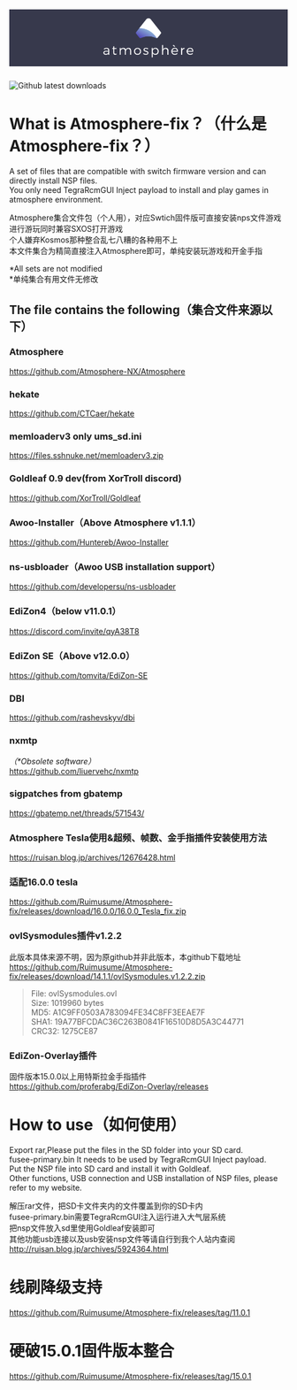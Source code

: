 ![Banner](https://github.com/Atmosphere-NX/Atmosphere/raw/master/img/banner.png?raw=true)
====
![Github latest downloads](https://img.shields.io/github/downloads/Ruimusume/Atmosphere-fix/total.svg)
# What is Atmosphere-fix？（什么是Atmosphere-fix？）
A set of files that are compatible with switch firmware version and can directly install NSP files.<br>
You only need TegraRcmGUI Inject payload to install and play games in atmosphere environment.

Atmosphere集合文件包（个人用），对应Swtich固件版可直接安装nps文件游戏进行游玩同时兼容SXOS打开游戏<br>
个人嫌弃Kosmos那种整合乱七八糟的各种用不上<br>
本文件集合为精简直接注入Atmosphere即可，单纯安装玩游戏和开金手指<br>

*All sets are not modified<br>
*单纯集合有用文件无修改

## The file contains the following（集合文件来源以下）
### Atmosphere
https://github.com/Atmosphere-NX/Atmosphere

### hekate
https://github.com/CTCaer/hekate

### memloaderv3 only ums_sd.ini
https://files.sshnuke.net/memloaderv3.zip

### Goldleaf 0.9 dev(from XorTroll discord)
https://github.com/XorTroll/Goldleaf

### Awoo-Installer（Above Atmosphere v1.1.1）
https://github.com/Huntereb/Awoo-Installer
### ns-usbloader（Awoo USB installation support）
https://github.com/developersu/ns-usbloader

### EdiZon4（below v11.0.1）
https://discord.com/invite/qyA38T8

### EdiZon SE（Above v12.0.0）
https://github.com/tomvita/EdiZon-SE

### DBI
https://github.com/rashevskyv/dbi

### nxmtp
<i>（*Obsolete software）</i><br>
https://github.com/liuervehc/nxmtp

### sigpatches from gbatemp
https://gbatemp.net/threads/571543/

### Atmosphere Tesla使用&超频、帧数、金手指插件安装使用方法
https://ruisan.blog.jp/archives/12676428.html

### 适配16.0.0 tesla
https://github.com/Ruimusume/Atmosphere-fix/releases/download/16.0.0/16.0.0_Tesla_fix.zip

### ovlSysmodules插件v1.2.2
此版本具体来源不明，因为原github并非此版本，本github下载地址<br>
https://github.com/Ruimusume/Atmosphere-fix/releases/download/14.1.1/ovlSysmodules.v1.2.2.zip
> File: ovlSysmodules.ovl<br>
> Size: 1019960 bytes<br>
> MD5: A1C9FF0503A783094FE34C8FF3EEAE7F<br>
> SHA1: 19A77BFCDAC36C263B0841F16510D8D5A3C44771<br>
> CRC32: 1275CE87

### EdiZon-Overlay插件
固件版本15.0.0以上用特斯拉金手指插件<br>
https://github.com/proferabg/EdiZon-Overlay/releases

# How to use（如何使用）
Export rar,Please put the files in the SD folder into your SD card.<br>
fusee-primary.bin It needs to be used by TegraRcmGUI Inject payload.<br>
Put the NSP file into SD card and install it with Goldleaf.<br>
Other functions, USB connection and USB installation of NSP files, please refer to my website.

解压rar文件，把SD卡文件夹内的文件覆盖到你的SD卡内<br>
fusee-primary.bin需要TegraRcmGUI注入运行进入大气层系统<br>
把nsp文件放入sd里使用Goldleaf安装即可<br>
其他功能usb连接以及usb安装nsp文件等请自行到我个人站内查阅
http://ruisan.blog.jp/archives/5924364.html

# 线刷降级支持
https://github.com/Ruimusume/Atmosphere-fix/releases/tag/11.0.1

# 硬破15.0.1固件版本整合
https://github.com/Ruimusume/Atmosphere-fix/releases/tag/15.0.1
